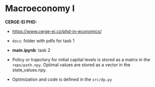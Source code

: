 # Macroeconomy I
**CERGE-EI PHD:**

* https://www.cerge-ei.cz/phd-in-economics/

* `docs`: folder with pdfs for task 1 

* **main.ipynb**: task 2


* Policy or trajectory for initial capital levels is stored as a matrix in the `repo/path.npy`. Optimal values are stored as a vector in the state_values.npy.  

* Optimization and code is defined in the `src/dp.py`
